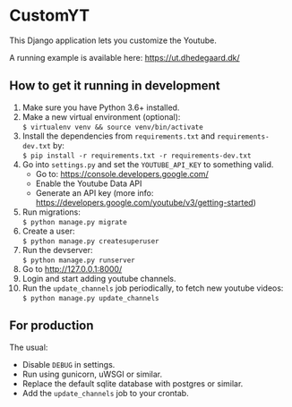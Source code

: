 # CustomYT #

This Django application lets you customize the Youtube.

A running example is available here: <https://ut.dhedegaard.dk/>

## How to get it running in development ##

1. Make sure you have Python 3.6+ installed.
1. Make a new virtual environment (optional):\
   `$ virtualenv venv && source venv/bin/activate`
1. Install the dependencies from `requirements.txt` and `requirements-dev.txt` by:\
   `$ pip install -r requirements.txt -r requirements-dev.txt`
1. Go into `settings.py` and set the `YOUTUBE_API_KEY` to something valid.
   - Go to: <https://console.developers.google.com/>
   - Enable the Youtube Data API
   - Generate an API key (more info: <https://developers.google.com/youtube/v3/getting-started>)
1. Run migrations:\
   `$ python manage.py migrate`
1. Create a user:\
   `$ python manage.py createsuperuser`
1. Run the devserver:\
   `$ python manage.py runserver`
1. Go to <http://127.0.0.1:8000/>
1. Login and start adding youtube channels.
1. Run the `update_channels` job periodically, to fetch new youtube videos:\
   `$ python manage.py update_channels`


## For production ##

The usual:

- Disable `DEBUG` in settings.
- Run using gunicorn, uWSGI or similar.
- Replace the default sqlite database with postgres or similar.
- Add the `update_channels` job to your crontab.

